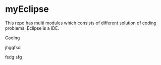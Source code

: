 # myEclipse
This repo has multi modules which consists of different solution of coding problems.
Eclipse is a IDE.

Coding

jhggfsd

fsdg
sfg
